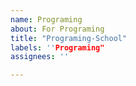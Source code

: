 ```yaml
---
name: Programing
about: For Programing
title: "Programing-School"
labels: ''Programing"
assignees: ''

---
```



